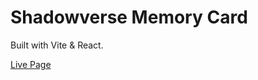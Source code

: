 # Shadowverse Memory Card

Built with Vite & React.

[Live Page](https://mokapotsv-svmemo.netlify.app/)
